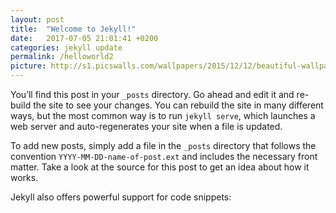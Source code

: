 ```yaml
---
layout: post
title:  "Welcome to Jekyll!"
date:   2017-07-05 21:01:41 +0200
categories: jekyll update
permalink: /helloworld2
picture: http://s1.picswalls.com/wallpapers/2015/12/12/beautiful-wallpaper-hd_1244185_294.jpg
---
```


You’ll find this post in your `_posts` directory. Go ahead and edit it and re-build the site to see your changes. You can rebuild the site in many different ways, but the most common way is to run `jekyll serve`, which launches a web server and auto-regenerates your site when a file is updated.

To add new posts, simply add a file in the `_posts` directory that follows the convention `YYYY-MM-DD-name-of-post.ext` and includes the necessary front matter. Take a look at the source for this post to get an idea about how it works.

Jekyll also offers powerful support for code snippets:
